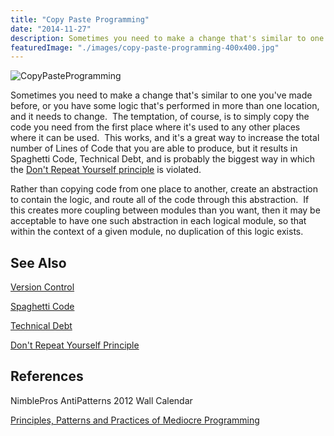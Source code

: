 ```yaml
---
title: "Copy Paste Programming"
date: "2014-11-27"
description: Sometimes you need to make a change that's similar to one you've made before, or you have some logic that's performed in more than one location, and it needs to change.
featuredImage: "./images/copy-paste-programming-400x400.jpg"
---
```


![CopyPasteProgramming](images/copy-paste-programming-400x400.jpg)

Sometimes you need to make a change that's similar to one you've made before, or you have some logic that's performed in more than one location, and it needs to change.  The temptation, of course, is to simply copy the code you need from the first place where it's used to any other places where it can be used.  This works, and it's a great way to increase the total number of Lines of Code that you are able to produce, but it results in Spaghetti Code, Technical Debt, and is probably the biggest way in which the [Don't Repeat Yourself principle](/principles/dont-repeat-yourself) is violated.

Rather than copying code from one place to another, create an abstraction to contain the logic, and route all of the code through this abstraction.  If this creates more coupling between modules than you want, then it may be acceptable to have one such abstraction in each logical module, so that within the context of a given module, no duplication of this logic exists.

## See Also

[Version Control](/tools/version-control)

[Spaghetti Code](/antipatterns/spaghetti-code)

[Technical Debt](/terms/technical-debt)

[Don't Repeat Yourself Principle](/principles/dont-repeat-yourself)

## References

NimblePros AntiPatterns 2012 Wall Calendar

[Principles, Patterns and Practices of Mediocre Programming](https://ardalis.com/principles-patterns-and-practices-of-mediocre-programming/)
